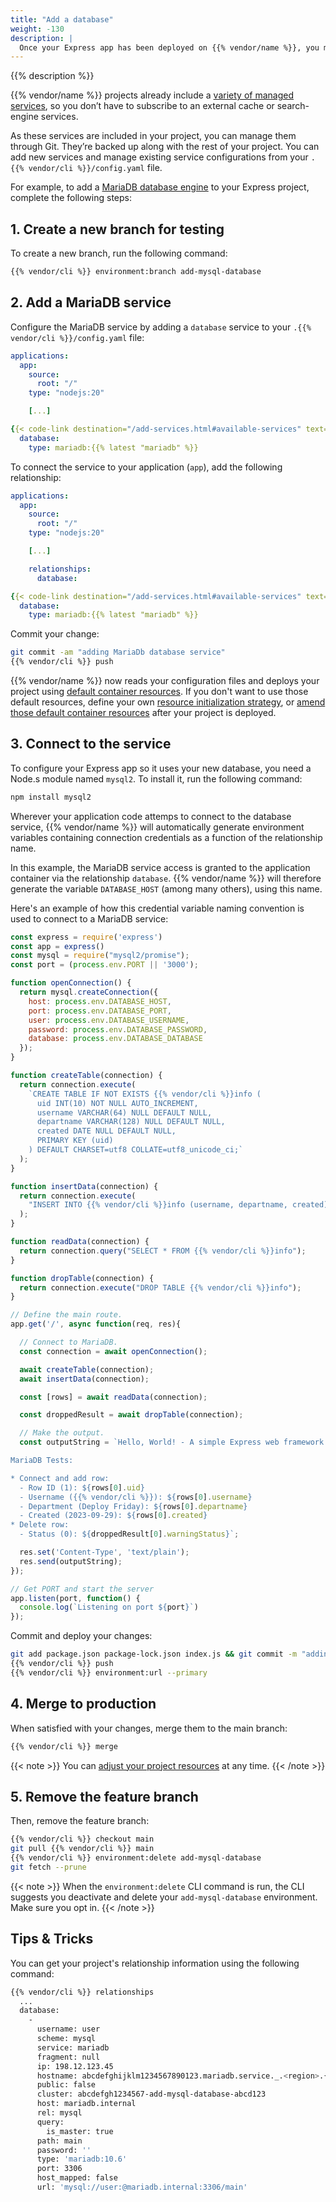 ```yaml
---
title: "Add a database"
weight: -130
description: |
  Once your Express app has been deployed on {{% vendor/name %}}, you might want to add a service to it.
---
```


{{% description %}}

{{% vendor/name %}} projects already include a [variety of managed services](/add-services.html#available-services), so you don’t have to subscribe to an external cache or search-engine services.

As these services are included in your project, you can manage them through Git.
They’re backed up along with the rest of your project.
You can add new services and manage existing service configurations from your `.{{% vendor/cli %}}/config.yaml` file.

For example, to add a [MariaDB database engine](/add-services/mysql.html) to your Express project, complete the following steps:

## 1. Create a new branch for testing

To create a new branch, run the following command:

```bash {location="Terminal"}
{{% vendor/cli %}} environment:branch add-mysql-database
```

## 2. Add a MariaDB service

Configure the MariaDB service by adding a `database` service to your `.{{% vendor/cli %}}/config.yaml` file:

```yaml {configFile="app"}
applications:
  app:
    source:
      root: "/"
    type: "nodejs:20"

    [...]

{{< code-link destination="/add-services.html#available-services" text="services" title="Click to see the complete list of all available services" >}}:
  database:
    type: mariadb:{{% latest "mariadb" %}}
```

To connect the service to your application (``app``), add the following relationship:

```yaml {configFile="app"}
applications:
  app:
    source:
      root: "/"
    type: "nodejs:20"

    [...]

    relationships:
      database:

{{< code-link destination="/add-services.html#available-services" text="services" title="Click to see the complete list of all available services" >}}:
  database:
    type: mariadb:{{% latest "mariadb" %}}
```

Commit your change:

```bash {location="Terminal"}
git commit -am "adding MariaDb database service"
{{% vendor/cli %}} push
```

{{% vendor/name %}} now reads your configuration files and deploys your project using [default container resources](/manage-resources/resource-init.md).
If you don't want to use those default resources,
define your own [resource initialization strategy](/manage-resources/resource-init#specify-a-resource-initialization-strategy),
or [amend those default container resources](/manage-resources/adjust-resources.md) after your project is deployed.

## 3. Connect to the service

To configure your Express app so it uses your new database,
you need a Node.s module named `mysql2`.
To install it, run the following command:

```bash {location="Terminal"}
npm install mysql2
```

Wherever your application code attemps to connect to the database service,
{{% vendor/name %}} will automatically generate environment variables containing connection credentials as a function of the relationship name.

In this example, the MariaDB service access is granted to the application container via the relationship `database`.
{{% vendor/name %}} will therefore generate the variable `DATABASE_HOST` (among many others), using this name.

Here's an example of how this credential variable naming convention is used to connect to a MariaDB service:

```javascript {location="index.js"}
const express = require('express')
const app = express()
const mysql = require("mysql2/promise");
const port = (process.env.PORT || '3000');

function openConnection() {
  return mysql.createConnection({
    host: process.env.DATABASE_HOST,
    port: process.env.DATABASE_PORT,
    user: process.env.DATABASE_USERNAME,
    password: process.env.DATABASE_PASSWORD,
    database: process.env.DATABASE_DATABASE
  });
}

function createTable(connection) {
  return connection.execute(
    `CREATE TABLE IF NOT EXISTS {{% vendor/cli %}}info (
      uid INT(10) NOT NULL AUTO_INCREMENT,
      username VARCHAR(64) NULL DEFAULT NULL,
      departname VARCHAR(128) NULL DEFAULT NULL,
      created DATE NULL DEFAULT NULL,
      PRIMARY KEY (uid)
    ) DEFAULT CHARSET=utf8 COLLATE=utf8_unicode_ci;`
  );
}

function insertData(connection) {
  return connection.execute(
    "INSERT INTO {{% vendor/cli %}}info (username, departname, created) VALUES ('{{% vendor/cli %}}', 'Deploy Friday', '2023-09-29')"
  );
}

function readData(connection) {
  return connection.query("SELECT * FROM {{% vendor/cli %}}info");
}

function dropTable(connection) {
  return connection.execute("DROP TABLE {{% vendor/cli %}}info");
}

// Define the main route.
app.get('/', async function(req, res){

  // Connect to MariaDB.
  const connection = await openConnection();

  await createTable(connection);
  await insertData(connection);

  const [rows] = await readData(connection);

  const droppedResult = await dropTable(connection);

  // Make the output.
  const outputString = `Hello, World! - A simple Express web framework template for {{% vendor/name %}}

MariaDB Tests:

* Connect and add row:
  - Row ID (1): ${rows[0].uid}
  - Username ({{% vendor/cli %}}): ${rows[0].username}
  - Department (Deploy Friday): ${rows[0].departname}
  - Created (2023-09-29): ${rows[0].created}
* Delete row:
  - Status (0): ${droppedResult[0].warningStatus}`;

  res.set('Content-Type', 'text/plain');
  res.send(outputString);
});

// Get PORT and start the server
app.listen(port, function() {
  console.log(`Listening on port ${port}`)
});
```

Commit and deploy your changes:

```bash {location="Terminal"}
git add package.json package-lock.json index.js && git commit -m "adding MariaDb database service"
{{% vendor/cli %}} push
{{% vendor/cli %}} environment:url --primary
```

## 4. Merge to production

When satisfied with your changes, merge them to the main branch:

```bash {location="Terminal"}
{{% vendor/cli %}} merge
```

{{< note >}}
You can [adjust your project resources](/manage-resources/adjust-resources.md) at any time.
{{< /note >}}

## 5. Remove the feature branch

Then, remove the feature branch:

```bash {location="Terminal"}
{{% vendor/cli %}} checkout main
git pull {{% vendor/cli %}} main
{{% vendor/cli %}} environment:delete add-mysql-database
git fetch --prune
```

{{< note >}}
When the `environment:delete` CLI command is run, the CLI suggests you deactivate and delete your `add-mysql-database` environment.
Make sure you opt in.
{{< /note >}}

## Tips & Tricks

You can get your project's relationship information using the following command:

```bash {location="Terminal"}
{{% vendor/cli %}} relationships
  ...
  database:
    -
      username: user
      scheme: mysql
      service: mariadb
      fragment: null
      ip: 198.12.123.45
      hostname: abcdefghijklm1234567890123.mariadb.service._.<region>.{{< vendor/urlraw "hostname" >}}
      public: false
      cluster: abcdefgh1234567-add-mysql-database-abcd123
      host: mariadb.internal
      rel: mysql
      query:
        is_master: true
      path: main
      password: ''
      type: 'mariadb:10.6'
      port: 3306
      host_mapped: false
      url: 'mysql://user:@mariadb.internal:3306/main'
```
